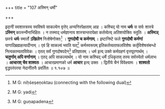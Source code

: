 +++
title = "107 अस्मिन् धर्मो"

+++

इदानीं स्वशास्त्रस्य स्वविषये साकल्येन वृत्तेर् अन्यनिरपेक्षताम् आह । कश्चिद् यो नाम **धर्मः** स सर्वः शास्त्रे **ऽस्मिन्** कार्त्स्न्येनाभिहितः । न तस्माद् धर्मज्ञानाय शास्त्रान्तरापेक्षा कर्तव्येत्य् अतिशयोक्तिः स्तुतिः । **अस्मिञ्** छस्त्रे **धर्मः** स्मार्तो **ऽखिलेन** निःशेषेणोक्तः[^१५४] । **गुणदोषौ च कर्मणाम्** । इष्टानिष्टे फले **गुणदोषौ कर्मणां** यागादिब्रह्महत्यादीनाम् । एवं हि साकल्यं भवति यत्[^१५५] कर्मस्वरूपम् इतिकर्तव्यताफलविशेषः कर्तृविशेषसंबन्धो नित्यकाम्यताविवेकः । एतत् सर्वं गुणदोषपदेन[^१५६] प्रतिज्ञातम् । धर्म इत्य् उक्ते कर्मग्रहणं वृत्तपूरणार्थम् । **चतुर्णाम् अपि वर्णानाम्** । एतद् अपि साकल्यार्थम् । यो नाम कश्चिद् धर्मे ऽधिकृतस् तस्य सर्वस्येतो धर्मलाभः । **आचारश् चैव शाश्वतः** । आचारप्रमाणको धर्म **आचार** इत्य् उक्तः । द्वितीये चैनं विवेक्ष्यामः । **शाश्वतो** वृद्धपरंपरया नेदानींतनैः प्रवर्तितः ॥ १.१०७ ॥


[^१५६]:
     M G: guṇapadena


[^१५५]:
     M G: yadi


[^१५४]:
     M G: niḥśeṣeṇoktau (connecting with the following dual)
